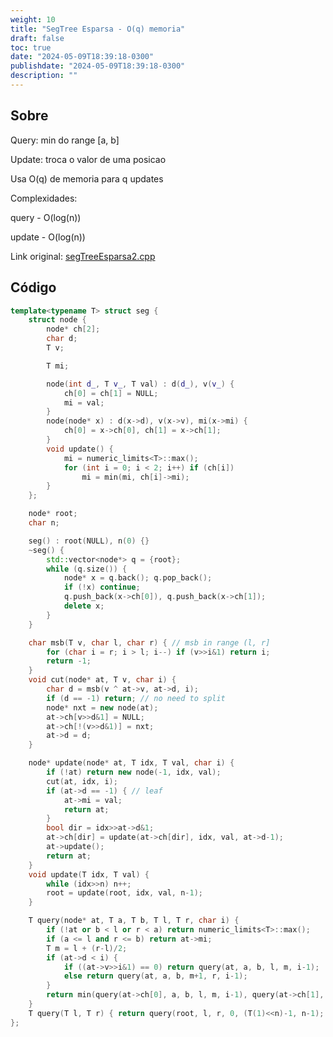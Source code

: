 ```yaml
---
weight: 10
title: "SegTree Esparsa - O(q) memoria"
draft: false
toc: true
date: "2024-05-09T18:39:18-0300"
publishdate: "2024-05-09T18:39:18-0300"
description: ""
---
```


## Sobre
 Query: min do range [a, b]

 Update: troca o valor de uma posicao

 Usa O(q) de memoria para q updates



 Complexidades:

 query - O(log(n))

 update - O(log(n))



Link original: [segTreeEsparsa2.cpp](https://github.com/brunomaletta/Biblioteca/tree/master/Codigo/Estruturas/Segtree/segTreeEsparsa2.cpp)

## Código
```cpp
template<typename T> struct seg {
	struct node {
		node* ch[2];
		char d;
		T v;

		T mi;

		node(int d_, T v_, T val) : d(d_), v(v_) {
			ch[0] = ch[1] = NULL;
			mi = val;
		}
		node(node* x) : d(x->d), v(x->v), mi(x->mi) {
			ch[0] = x->ch[0], ch[1] = x->ch[1];
		}
		void update() {
			mi = numeric_limits<T>::max();
			for (int i = 0; i < 2; i++) if (ch[i])
				mi = min(mi, ch[i]->mi);
		}
	};

	node* root;
	char n;

	seg() : root(NULL), n(0) {}
	~seg() {
		std::vector<node*> q = {root};
		while (q.size()) {
			node* x = q.back(); q.pop_back();
			if (!x) continue;
			q.push_back(x->ch[0]), q.push_back(x->ch[1]);
			delete x;
		}
	}

	char msb(T v, char l, char r) { // msb in range (l, r]
		for (char i = r; i > l; i--) if (v>>i&1) return i;
		return -1;
	}
	void cut(node* at, T v, char i) {
		char d = msb(v ^ at->v, at->d, i);
		if (d == -1) return; // no need to split
		node* nxt = new node(at);
		at->ch[v>>d&1] = NULL;
		at->ch[!(v>>d&1)] = nxt;
		at->d = d;
	}

	node* update(node* at, T idx, T val, char i) {
		if (!at) return new node(-1, idx, val);
		cut(at, idx, i);
		if (at->d == -1) { // leaf
			at->mi = val;
			return at;
		}
		bool dir = idx>>at->d&1;
		at->ch[dir] = update(at->ch[dir], idx, val, at->d-1);
		at->update();
		return at;
	}
	void update(T idx, T val) {
		while (idx>>n) n++;
		root = update(root, idx, val, n-1);
	}

	T query(node* at, T a, T b, T l, T r, char i) {
		if (!at or b < l or r < a) return numeric_limits<T>::max();
		if (a <= l and r <= b) return at->mi;
		T m = l + (r-l)/2;
		if (at->d < i) {
			if ((at->v>>i&1) == 0) return query(at, a, b, l, m, i-1);
			else return query(at, a, b, m+1, r, i-1);
		}
		return min(query(at->ch[0], a, b, l, m, i-1), query(at->ch[1], a, b, m+1, r, i-1));
	}
	T query(T l, T r) { return query(root, l, r, 0, (T(1)<<n)-1, n-1); }
};
```
